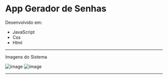 # App Gerador de Senhas

Desenvolvido em:
* JavaScript
* Css
* Html

<hr>

Imagens do Sistema

![image](https://github.com/user-attachments/assets/22ab069e-0128-46dd-a8f1-184d1081babd)
![image](https://github.com/user-attachments/assets/1fde9cc9-9986-4aef-9088-d401222f9a20)

<hr>




